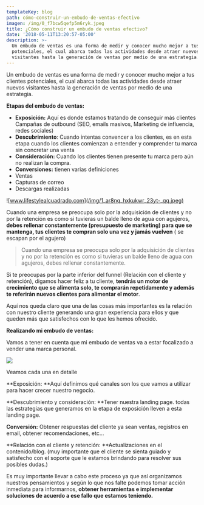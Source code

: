 ```yaml
---
templateKey: blog
path: cómo-construir-un-embudo-de-ventas-efectivo
imagen: /img/0_f7bcw5qefp5m6ryk.jpeg
title: ¿Cómo construir un embudo de ventas efectivo?
date: '2018-05-11T13:20:57-05:00'
description: >-
  Un embudo de ventas es una forma de medir y conocer mucho mejor a tus clientes
  potenciales, el cual abarca todas las actividades desde atraer nuevos
  visitantes hasta la generación de ventas por medio de una estrategia.
---
```

Un embudo de ventas es una forma de medir y conocer mucho mejor a tus clientes potenciales, el cual abarca todas las actividades desde atraer nuevos visitantes hasta la generación de ventas por medio de una estrategia.

**Etapas del embudo de ventas:**

* **Exposición:** Aquí es donde estamos tratando de conseguir más clientes Campañas de outbound (SEO, emails masivos, Marketing de influencia, redes sociales)
* **Descubrimiento**: Cuando intentas convencer a los clientes, es en esta etapa cuando los clientes comienzan a entender y comprender tu marca sin concretar una venta
* **Consideración:** Cuando los clientes tienen presente tu marca pero aún no realizan la compra.
* **Conversiones:** tienen varias definiciones
* Ventas
* Capturas de correo
* Descargas realizadas

![www.lifestylealcuadrado.com](/img/1_ar8nq_hxkukwr_23yt-_qq.jpeg)

Cuando una empresa se preocupa solo por la adquisición de clientes y no por la retención es como si tuvieras un balde lleno de agua con agujeros, **debes rellenar constantemente (presupuesto de marketing) para que se mantenga, tus clientes te compran solo una vez y jamás vuelven** ( se escapan por el agujero)

> Cuando una empresa se preocupa solo por la adquisición de clientes y no por la retención es como si tuvieras un balde lleno de agua con agujeros, debes rellenar constantemente.

Si te preocupas por la parte inferior del funnel (Relación con el cliente y retención), digamos hacer feliz a tu cliente, **tendrás un motor de crecimiento que se alimenta solo, te comprarán repetidamente y además te referirán nuevos clientes para alimentar el motor**.

Aquí nos queda claro que una de las cosas más importantes es la relación con nuestro cliente generando una gran experiencia para ellos y que queden más que satisfechos con lo que les hemos ofrecido.

**Realizando mi embudo de ventas:**

Vamos a tener en cuenta que mi embudo de ventas va a estar focalizado a vender una marca personal.

![](/img/1_uazh595k4p7wrsxhotutaq.png)

Veamos cada una en detalle

**Exposición: **Aquí definimos qué canales son los que vamos a utilizar para hacer crecer nuestro negocio.

**Descubrimiento y consideración: **Tener nuestra landing page. todas las estrategias que generamos en la etapa de exposición lleven a esta landing page.

**Conversión:** Obtener respuestas del cliente ya sean ventas, registros en email, obtener recomendaciones, etc…

**Relación con el cliente y retención: **Actualizaciones en el contenido/blog. (muy importante que el cliente se sienta guiado y satisfecho con el soporte que le estamos brindando para resolver sus posibles dudas.)

Es muy importante llevar a cabo este proceso ya que así organizamos nuestros pensamientos y según lo que nos falte podemos tomar acción inmediata para informarnos, **obtener herramientas e implementar soluciones de acuerdo a ese fallo que estamos teniendo.**
